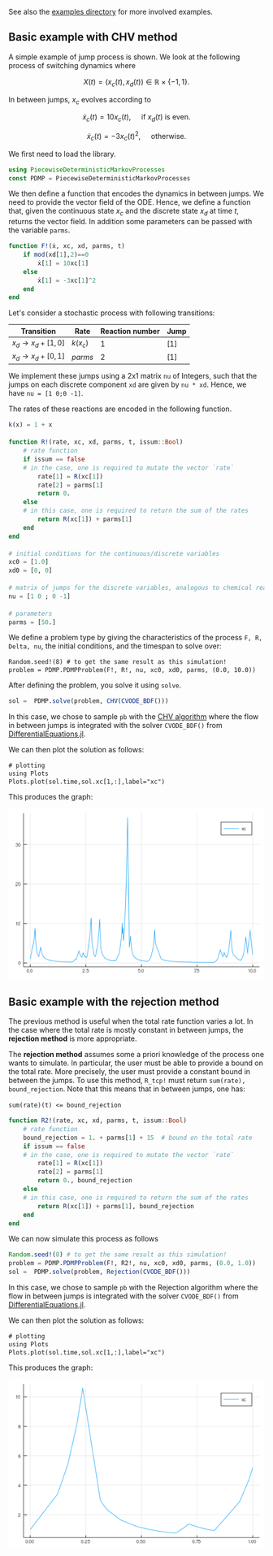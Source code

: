 See also the [examples directory](https://github.com/rveltz/PiecewiseDeterministicMarkovProcesses.jl/tree/master/examples) for more involved examples. 

## Basic example with CHV method

A simple example of jump process is shown. We look at the following process of switching dynamics where 

```math
X(t) = (x_c(t), x_d(t)) \in\mathbb R\times\lbrace-1,1\rbrace.
```

In between jumps, $x_c$ evolves according to 

```math
\dot x_c(t) = 10x_c(t),\quad\text{ if } x_d(t)\text{ is even}.
```
```math
\dot x_c(t) = -3x_c(t)^2,\quad \text{ otherwise}.
```

We first need to load the library.  

```julia
using PiecewiseDeterministicMarkovProcesses
const PDMP = PiecewiseDeterministicMarkovProcesses
```
We then define a function that encodes the dynamics in between jumps. We need to provide the vector field of the ODE. Hence, we define a function that, given the continuous state $x_c$ and the discrete state $x_d$ at time $t$, returns the vector field. In addition some parameters can be passed with the variable `parms`.

```julia  
function F!(ẋ, xc, xd, parms, t)
	if mod(xd[1],2)==0
		ẋ[1] = 10xc[1]
	else
		ẋ[1] = -3xc[1]^2
	end
end
```

Let's consider a stochastic process with following transitions:

| Transition | Rate | Reaction number | Jump |
|---|---|---| ---|
|$x_d\to x_d+[1,0]$ | $k(x_c)$ | 1 | [1] |
|$x_d\to x_d+[0,1]$ | $parms$ | 2 | [1] |

We implement these jumps using a 2x1 matrix `nu` of Integers, such that the jumps on each discrete component `xd` are given by `nu * xd`. Hence, we have `nu = [1 0;0 -1]`.	
	
The rates of these reactions are encoded in the following function.


```julia
k(x) = 1 + x

function R!(rate, xc, xd, parms, t, issum::Bool)
	# rate function
	if issum == false
	# in the case, one is required to mutate the vector `rate`
		rate[1] = R(xc[1])
		rate[2] = parms[1]
		return 0.
	else
	# in this case, one is required to return the sum of the rates
		return R(xc[1]) + parms[1]
	end
end

# initial conditions for the continuous/discrete variables
xc0 = [1.0]
xd0 = [0, 0]

# matrix of jumps for the discrete variables, analogous to chemical reactions
nu = [1 0 ; 0 -1]

# parameters
parms = [50.]
```

We define a problem type by giving the characteristics of the process `F, R, Delta, nu`, the initial conditions, and the timespan to solve over:

```
Random.seed!(8) # to get the same result as this simulation!
problem = PDMP.PDMPProblem(F!, R!, nu, xc0, xd0, parms, (0.0, 10.0))
```

After defining the problem, you solve it using `solve`.

```julia
sol =  PDMP.solve(problem, CHV(CVODE_BDF()))
```

In this case, we chose to sample `pb` with the [CHV algorithm](https://arxiv.org/abs/1504.06873) where the flow in between jumps is integrated with the solver `CVODE_BDF()` from [DifferentialEquations.jl](https://github.com/JuliaDiffEq/DifferentialEquations.jl).

We can then plot the solution as follows:

```
# plotting
using Plots
Plots.plot(sol.time,sol.xc[1,:],label="xc")
```

This produces the graph:

![TCP](example1.png)

 
## Basic example with the rejection method
The previous method is useful when the total rate function varies a lot. In the case where the total rate is mostly constant in between jumps, the **rejection method** is more appropriate. 

The **rejection method** assumes some a priori knowledge of the process one wants to simulate. In particular, the user must be able to provide a bound on the total rate. More precisely, the user must provide a constant bound in between the jumps. To use this method, `R_tcp!` must return `sum(rate), bound_rejection`. Note that this means that in between jumps, one has:


`sum(rate)(t) <= bound_rejection `

```julia
function R2!(rate, xc, xd, parms, t, issum::Bool)
	# rate function
	bound_rejection = 1. + parms[1] + 15  # bound on the total rate
	if issum == false
	# in the case, one is required to mutate the vector `rate`
		rate[1] = R(xc[1])
		rate[2] = parms[1]
		return 0., bound_rejection
	else
	# in this case, one is required to return the sum of the rates
		return R(xc[1]) + parms[1], bound_rejection
	end
end
```

We can now simulate this process as follows

```julia
Random.seed!(8) # to get the same result as this simulation!
problem = PDMP.PDMPProblem(F!, R2!, nu, xc0, xd0, parms, (0.0, 1.0))
sol =  PDMP.solve(problem, Rejection(CVODE_BDF()))
```

In this case, we chose to sample `pb` with the Rejection algorithm where the flow in between jumps is integrated with the solver `CVODE_BDF()` from [DifferentialEquations.jl](https://github.com/JuliaDiffEq/DifferentialEquations.jl).

We can then plot the solution as follows:

```
# plotting
using Plots
Plots.plot(sol.time,sol.xc[1,:],label="xc")
```

This produces the graph:

![TCP](example2.png)